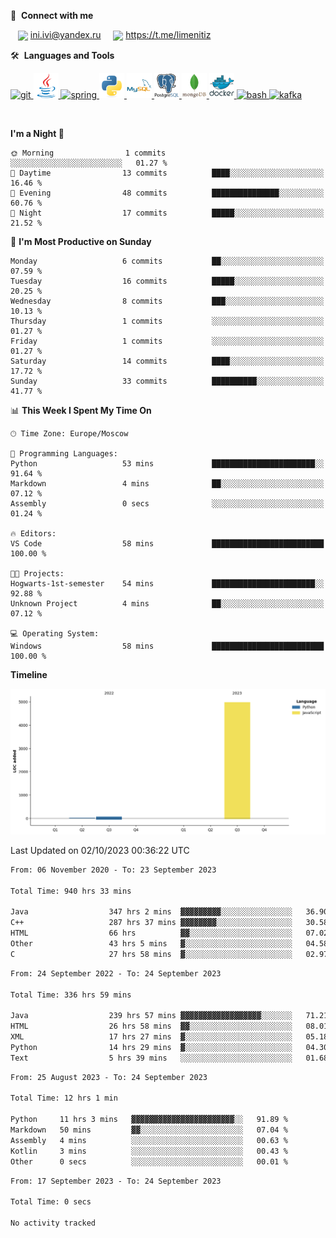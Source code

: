 <!-- https://github.com/lowlighter/metrics -->
<!-- https://www.vectorlogo.zone/ -->
<!-- https://www.svgrepo.com/ -->

🔗 &nbsp;**Connect with me**
&nbsp; <p align="left">
        &nbsp;&nbsp;
        <span>
            <img align="center"
                src="https://user-images.githubusercontent.com/60324635/179626886-1219e9ee-75c0-42ed-a26b-d4ef24ed306c.svg"
                height="30px"/>
            ini.ivi@yandex.ru
        </span>
        &nbsp;&nbsp;&nbsp;
        <span>
            <img align="center"
                    src="https://user-images.githubusercontent.com/60324635/179626979-f490e684-520a-46a3-9f2e-1b3d291b8372.svg"
                    height="30px"/>
            https://t.me/limenitiz
        </span>
</p>

<!-- 
![Metrics](/github-metrics.svg)
<br>

![Wwakatime stats](https://github-readme-stats-taupe-two.vercel.app/api/wakatime?username=limenitiz&hide_title=true&hide_border=true&langs_count=5&bg_color=00000000&text_color=777) 
-->

🛠️ &nbsp;**Languages and Tools**
<p align="left">
    <a href="https://git-scm.com/" target="_blank" rel="noreferrer">
        <img src="https://www.vectorlogo.zone/logos/git-scm/git-scm-icon.svg"
            alt="git" width="40" height="40" />
    </a>
    <a href="https://www.java.com" target="_blank" rel="noreferrer"> <img
            src="https://raw.githubusercontent.com/devicons/devicon/master/icons/java/java-original.svg"
            alt="java" width="40" height="40" /> </a>
    <a href="https://spring.io/" target="_blank" rel="noreferrer">
        <img src="https://www.vectorlogo.zone/logos/springio/springio-icon.svg"
            alt="spring" width="40" height="40" />
    </a>
    <a href="https://www.python.org" target="_blank" rel="noreferrer">
        <img src="https://raw.githubusercontent.com/devicons/devicon/master/icons/python/python-original.svg"
            alt="python" width="40" height="40" />
    </a>
    <a href="https://www.mysql.com/" target="_blank" rel="noreferrer">
        <img src="https://raw.githubusercontent.com/devicons/devicon/master/icons/mysql/mysql-original-wordmark.svg"
            alt="mysql" width="40" height="40" />
    </a>
    <a href="https://www.postgresql.org" target="_blank" rel="noreferrer">
        <img src="https://raw.githubusercontent.com/devicons/devicon/master/icons/postgresql/postgresql-original-wordmark.svg"
            alt="postgresql" width="40" height="40" />
    </a>
    <a href="https://www.mongodb.com/" target="_blank" rel="noreferrer">
        <img src="https://raw.githubusercontent.com/devicons/devicon/master/icons/mongodb/mongodb-original-wordmark.svg"
            alt="mongodb" width="40" height="40" />
    </a>
    <a href="https://www.docker.com/" target="_blank" rel="noreferrer">
        <img src="https://raw.githubusercontent.com/devicons/devicon/master/icons/docker/docker-original-wordmark.svg"
            alt="docker" width="40" height="40" />
    </a>
    <a href="https://www.gnu.org/software/bash/" target="_blank" rel="noreferrer">
        <img src="https://www.vectorlogo.zone/logos/gnu_bash/gnu_bash-icon.svg"
            alt="bash" width="40" height="40" />
    </a>
    <a href="https://kafka.apache.org/" target="_blank" rel="noreferrer">
        <img src="https://www.vectorlogo.zone/logos/apache_kafka/apache_kafka-icon.svg"
            alt="kafka" width="40" height="40" />
    </a>
</p>

<br>

<!--START_SECTION:waka-readme-stats-total-->
**I'm a Night 🦉** 

```text
🌞 Morning                1 commits           ░░░░░░░░░░░░░░░░░░░░░░░░░   01.27 % 
🌆 Daytime                13 commits          ████░░░░░░░░░░░░░░░░░░░░░   16.46 % 
🌃 Evening                48 commits          ███████████████░░░░░░░░░░   60.76 % 
🌙 Night                  17 commits          █████░░░░░░░░░░░░░░░░░░░░   21.52 % 
```
📅 **I'm Most Productive on Sunday** 

```text
Monday                   6 commits           ██░░░░░░░░░░░░░░░░░░░░░░░   07.59 % 
Tuesday                  16 commits          █████░░░░░░░░░░░░░░░░░░░░   20.25 % 
Wednesday                8 commits           ███░░░░░░░░░░░░░░░░░░░░░░   10.13 % 
Thursday                 1 commits           ░░░░░░░░░░░░░░░░░░░░░░░░░   01.27 % 
Friday                   1 commits           ░░░░░░░░░░░░░░░░░░░░░░░░░   01.27 % 
Saturday                 14 commits          ████░░░░░░░░░░░░░░░░░░░░░   17.72 % 
Sunday                   33 commits          ██████████░░░░░░░░░░░░░░░   41.77 % 
```


📊 **This Week I Spent My Time On** 

```text
🕑︎ Time Zone: Europe/Moscow

💬 Programming Languages: 
Python                   53 mins             ███████████████████████░░   91.64 % 
Markdown                 4 mins              ██░░░░░░░░░░░░░░░░░░░░░░░   07.12 % 
Assembly                 0 secs              ░░░░░░░░░░░░░░░░░░░░░░░░░   01.24 % 

🔥 Editors: 
VS Code                  58 mins             █████████████████████████   100.00 % 

🐱‍💻 Projects: 
Hogwarts-1st-semester    54 mins             ███████████████████████░░   92.88 % 
Unknown Project          4 mins              ██░░░░░░░░░░░░░░░░░░░░░░░   07.12 % 

💻 Operating System: 
Windows                  58 mins             █████████████████████████   100.00 % 
```

**Timeline**

![Lines of Code chart](https://raw.githubusercontent.com/limenitiz/limenitiz/master/assets/bar_graph.png)


 Last Updated on 02/10/2023 00:36:22 UTC
<!--END_SECTION:waka-readme-stats-total-->

<!--START_SECTION:wakaReadmeTotal-->

```txt
From: 06 November 2020 - To: 23 September 2023

Total Time: 940 hrs 33 mins

Java                  347 hrs 2 mins  ▓▓▓▓▓▓▓▓▓░░░░░░░░░░░░░░░░   36.90 %
C++                   287 hrs 37 mins ▓▓▓▓▓▓▓▓░░░░░░░░░░░░░░░░░   30.58 %
HTML                  66 hrs          ▓▓░░░░░░░░░░░░░░░░░░░░░░░   07.02 %
Other                 43 hrs 5 mins   ▓░░░░░░░░░░░░░░░░░░░░░░░░   04.58 %
C                     27 hrs 58 mins  ▓░░░░░░░░░░░░░░░░░░░░░░░░   02.97 %
```

<!--END_SECTION:wakaReadmeTotal-->

<!--START_SECTION:wakaReadmeYear-->

```txt
From: 24 September 2022 - To: 24 September 2023

Total Time: 336 hrs 59 mins

Java                  239 hrs 57 mins ▓▓▓▓▓▓▓▓▓▓▓▓▓▓▓▓▓▓░░░░░░░   71.21 %
HTML                  26 hrs 58 mins  ▓▓░░░░░░░░░░░░░░░░░░░░░░░   08.01 %
XML                   17 hrs 27 mins  ▓░░░░░░░░░░░░░░░░░░░░░░░░   05.18 %
Python                14 hrs 29 mins  ▓░░░░░░░░░░░░░░░░░░░░░░░░   04.30 %
Text                  5 hrs 39 mins   ░░░░░░░░░░░░░░░░░░░░░░░░░   01.68 %
```

<!--END_SECTION:wakaReadmeYear-->

<!--START_SECTION:wakaReadmeMonth-->

```txt
From: 25 August 2023 - To: 24 September 2023

Total Time: 12 hrs 1 min

Python     11 hrs 3 mins   ▓▓▓▓▓▓▓▓▓▓▓▓▓▓▓▓▓▓▓▓▓▓▓░░   91.89 %
Markdown   50 mins         ▓▓░░░░░░░░░░░░░░░░░░░░░░░   07.04 %
Assembly   4 mins          ░░░░░░░░░░░░░░░░░░░░░░░░░   00.63 %
Kotlin     3 mins          ░░░░░░░░░░░░░░░░░░░░░░░░░   00.43 %
Other      0 secs          ░░░░░░░░░░░░░░░░░░░░░░░░░   00.01 %
```

<!--END_SECTION:wakaReadmeMonth-->

<!--START_SECTION:wakaReadmeWeek-->

```txt
From: 17 September 2023 - To: 24 September 2023

Total Time: 0 secs

No activity tracked
```

<!--END_SECTION:wakaReadmeWeek-->

